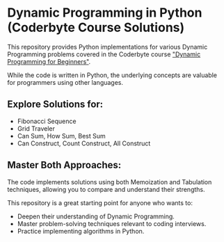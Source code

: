 # Dynamic Programming in Python (Coderbyte Course Solutions)

This repository provides Python implementations for various Dynamic Programming problems covered in the Coderbyte course ["Dynamic Programming for Beginners"](https://www.youtube.com/watch?v=oBt53YbR9Kk&t=7973s).

While the code is written in Python, the underlying concepts are valuable for programmers using other languages.

## Explore Solutions for:

- Fibonacci Sequence
- Grid Traveler
- Can Sum, How Sum, Best Sum
- Can Construct, Count Construct, All Construct

## Master Both Approaches:

The code implements solutions using both Memoization and Tabulation techniques, allowing you to compare and understand their strengths.


This repository is a great starting point for anyone who wants to:

- Deepen their understanding of Dynamic Programming.
- Master problem-solving techniques relevant to coding interviews.
- Practice implementing algorithms in Python.
